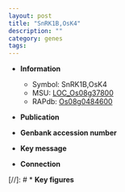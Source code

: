 ```yaml
---
layout: post
title: "SnRK1B,OsK4"
description: ""
category: genes
tags: 
---
```


* **Information**  
    + Symbol: SnRK1B,OsK4  
    + MSU: [LOC_Os08g37800](http://rice.uga.edu/cgi-bin/ORF_infopage.cgi?orf=LOC_Os08g37800)  
    + RAPdb: [Os08g0484600](http://rapdb.dna.affrc.go.jp/viewer/gbrowse_details/irgsp1?name=Os08g0484600)  

* **Publication**  

* **Genbank accession number**  

* **Key message**  

* **Connection**  

[//]: # * **Key figures**  


